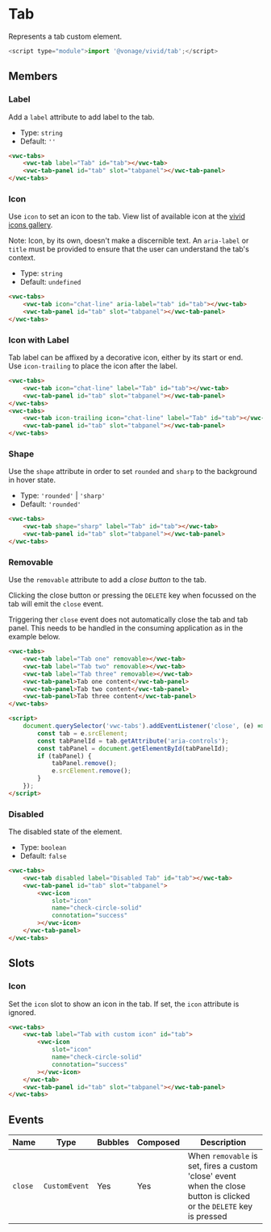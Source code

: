 # Tab

Represents a tab custom element.

```js
<script type="module">import '@vonage/vivid/tab';</script>
```

## Members

### Label

Add a `label` attribute to add label to the tab.

- Type: `string`
- Default: `''`

```html preview
<vwc-tabs>
	<vwc-tab label="Tab" id="tab"></vwc-tab>
	<vwc-tab-panel id="tab" slot="tabpanel"></vwc-tab-panel>
</vwc-tabs>
```

### Icon

Use `icon` to set an icon to the tab.
View list of available icon at the [vivid icons gallery](/icons/icons-gallery/).

Note: Icon, by its own, doesn't make a discernible text. An `aria-label` or `title` must be provided to ensure that the user can understand the tab's context.

- Type: `string`
- Default: `undefined`

```html preview
<vwc-tabs>
	<vwc-tab icon="chat-line" aria-label="tab" id="tab"></vwc-tab>
	<vwc-tab-panel id="tab" slot="tabpanel"></vwc-tab-panel>
</vwc-tabs>
```

### Icon with Label

Tab label can be affixed by a decorative icon, either by its start or end.  
Use `icon-trailing` to place the icon after the label.

```html preview
<vwc-tabs>
	<vwc-tab icon="chat-line" label="Tab" id="tab"></vwc-tab>
	<vwc-tab-panel id="tab" slot="tabpanel"></vwc-tab-panel>
</vwc-tabs>
<vwc-tabs>
	<vwc-tab icon-trailing icon="chat-line" label="Tab" id="tab"></vwc-tab>
	<vwc-tab-panel id="tab" slot="tabpanel"></vwc-tab-panel>
</vwc-tabs>
```

### Shape

Use the `shape` attribute in order to set `rounded` and `sharp` to the background in hover state.

- Type: `'rounded'` | `'sharp'`
- Default: `'rounded'`

```html preview
<vwc-tabs>
	<vwc-tab shape="sharp" label="Tab" id="tab"></vwc-tab>
	<vwc-tab-panel id="tab" slot="tabpanel"></vwc-tab-panel>
</vwc-tabs>
```

### Removable

Use the `removable` attribute to add a _close button_ to the tab.

Clicking the close button or pressing the `DELETE` key when focussed on the tab will emit the `close` event.

<vwc-note connotation="warning" icon="warning-line">
	<p>Triggering ther <code>close</code> event does not automatically close the tab and tab panel. This needs to be handled in the consuming application as in the example below.</p>
</vwc-note>

```html preview full
<vwc-tabs>
	<vwc-tab label="Tab one" removable></vwc-tab>
	<vwc-tab label="Tab two" removable></vwc-tab>
	<vwc-tab label="Tab three" removable></vwc-tab>
	<vwc-tab-panel>Tab one content</vwc-tab-panel>
	<vwc-tab-panel>Tab two content</vwc-tab-panel>
	<vwc-tab-panel>Tab three content</vwc-tab-panel>
</vwc-tabs>

<script>
	document.querySelector('vwc-tabs').addEventListener('close', (e) => {
		const tab = e.srcElement;
		const tabPanelId = tab.getAttribute('aria-controls');
		const tabPanel = document.getElementById(tabPanelId);
		if (tabPanel) {
			tabPanel.remove();
			e.srcElement.remove();
		}
	});
</script>
```

### Disabled

The disabled state of the element.

- Type: `boolean`
- Default: `false`

```html preview
<vwc-tabs>
	<vwc-tab disabled label="Disabled Tab" id="tab"></vwc-tab>
	<vwc-tab-panel id="tab" slot="tabpanel">
		<vwc-icon
			slot="icon"
			name="check-circle-solid"
			connotation="success"
		></vwc-icon>
	</vwc-tab-panel>
</vwc-tabs>
```

## Slots

### Icon

Set the `icon` slot to show an icon in the tab.
If set, the `icon` attribute is ignored.

```html preview
<vwc-tabs>
	<vwc-tab label="Tab with custom icon" id="tab">
		<vwc-icon
			slot="icon"
			name="check-circle-solid"
			connotation="success"
		></vwc-icon>
	</vwc-tab>
	<vwc-tab-panel id="tab" slot="tabpanel"></vwc-tab-panel>
</vwc-tabs>
```

## Events

<div class="table-wrapper">

| Name    | Type          | Bubbles | Composed | Description                                                                                                           |
| ------- | ------------- | ------- | -------- | --------------------------------------------------------------------------------------------------------------------- |
| `close` | `CustomEvent` | Yes     | Yes      | When `removable` is set, fires a custom 'close' event when the close button is clicked or the `DELETE` key is pressed |

</div>
